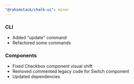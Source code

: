 ```yaml
---
"@rahimstack/chalk-ui": minor
---
```


### CLI

- Added "update" command
- Refactored some commands

### Components

- Fixed Checkbox component visual shift
- Removed commented legacy code for Switch component
- Updated dependencies

